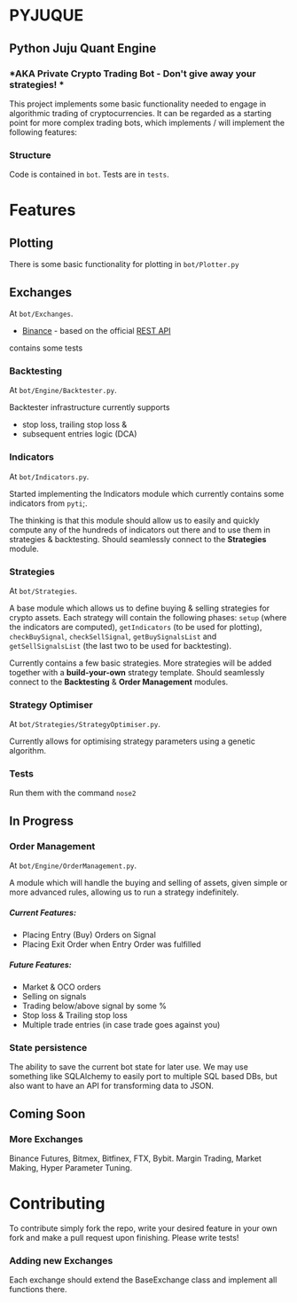 # PYJUQUE
## Python Juju Quant Engine
### *AKA Private Crypto Trading Bot - Don't give away your strategies! *

This project implements some basic functionality needed to engage in algorithmic trading of cryptocurrencies. It can be regarded as a starting point for more complex trading bots, which implements / will implement the following features:

### Structure
Code is contained in `bot`. Tests are in `tests`.
# Features
## Plotting
There is some basic functionality for plotting in `bot/Plotter.py`

## Exchanges
At `bot/Exchanges`. 

  - [Binance](/bot/Exchanges/Binance.py) - based on the official [REST API](https://github.com/binance-exchange/binance-official-api-docs/blob/master/rest-api.md)

contains some tests

### Backtesting
At `bot/Engine/Backtester.py`. 

Backtester infrastructure currently supports 
  - stop loss, trailing stop loss &
  - subsequent entries logic (DCA)

### Indicators
At `bot/Indicators.py`. 

Started implementing the Indicators module which currently contains some indicators from `pyti`;.

The thinking is that this module should allow us to easily and quickly compute any of the hundreds of indicators out there and to use them in strategies & backtesting. Should seamlessly connect to the **Strategies** module.

### Strategies
At `bot/Strategies`. 

A base module which allows us to define buying & selling strategies for crypto assets. Each strategy will contain the following phases: 
`setup` (where the indicators are computed), 
`getIndicators` (to be used for plotting), 
`checkBuySignal`, `checkSellSignal`, 
`getBuySignalsList` and `getSellSignalsList` (the last two to be used for backtesting). 

Currently contains a few basic strategies. More strategies will be added together with a **build-your-own** strategy template. Should seamlessly connect to the **Backtesting** & **Order Management** modules.


### Strategy Optimiser 
At `bot/Strategies/StrategyOptimiser.py`. 

Currently allows for optimising strategy parameters using a genetic algorithm.

### Tests
Run them with the command `nose2`

## **In Progress**

### Order Management
At `bot/Engine/OrderManagement.py`. 

A module which will handle the buying and selling of assets, given simple or more advanced rules, allowing us to run a strategy indefinitely. 

##### Current Features:
- Placing Entry (Buy) Orders on Signal 
- Placing Exit Order when Entry Order was fulfilled

##### Future Features: 
- Market & OCO orders
- Selling on signals
- Trading below/above signal by some %
- Stop loss & Trailing stop loss
- Multiple trade entries (in case trade goes against you)

### State persistence 
The ability to save the current bot state for later use. We may use something like SQLAlchemy to easily port to multiple SQL based DBs, but also want to have an API for transforming data to JSON.


## **Coming Soon**
### More Exchanges
Binance Futures, Bitmex, Bitfinex, FTX, Bybit.
Margin Trading, Market Making, Hyper Parameter Tuning.

# Contributing
To contribute simply fork the repo, write your desired feature in your own fork and make a pull request upon finishing. Please write tests!

### Adding new Exchanges
Each exchange should extend the BaseExchange class and implement all functions there. 
